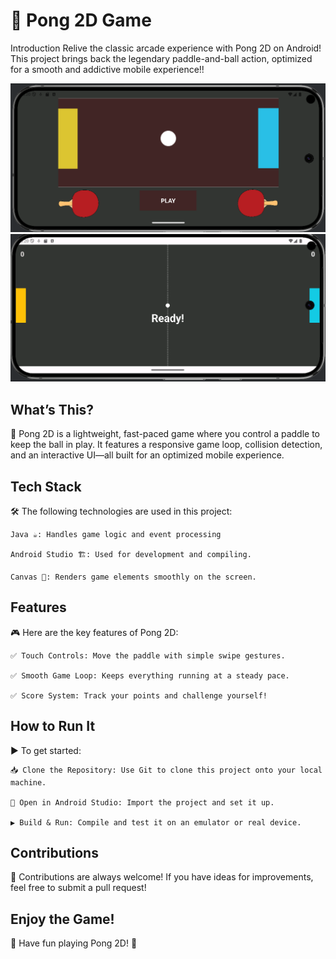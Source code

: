 # 🏓 Pong 2D Game
Introduction
Relive the classic arcade experience with Pong 2D on Android! This project brings back the legendary paddle-and-ball action, optimized for a smooth and addictive mobile experience!!


![Gameplay Screenshot](https://github.com/Ornella-Gigante/Pong_2D_Android/blob/main/pong_1.png)
![Paddle and Ball](https://github.com/Ornella-Gigante/Pong_2D_Android/blob/main/pong_2.png)

## What’s This?
🚀 Pong 2D is a lightweight, fast-paced game where you control a paddle to keep the ball in play. It features a responsive game loop, collision detection, and an interactive UI—all built for an optimized mobile experience.

## Tech Stack

🛠️ The following technologies are used in this project:
    
    Java ☕: Handles game logic and event processing
    
    Android Studio 🏗️: Used for development and compiling.
    
    Canvas 🎨: Renders game elements smoothly on the screen.


## Features

🎮 Here are the key features of Pong 2D:

    ✅ Touch Controls: Move the paddle with simple swipe gestures.
    
    ✅ Smooth Game Loop: Keeps everything running at a steady pace.
    
    ✅ Score System: Track your points and challenge yourself!

## How to Run It

▶️ To get started:

    📥 Clone the Repository: Use Git to clone this project onto your local machine.
    
    📂 Open in Android Studio: Import the project and set it up.
    
    ▶️ Build & Run: Compile and test it on an emulator or real device.


## Contributions

🤝 Contributions are always welcome! If you have ideas for improvements, feel free to submit a pull request!

## Enjoy the Game!
🎯 Have fun playing Pong 2D! 🚀

